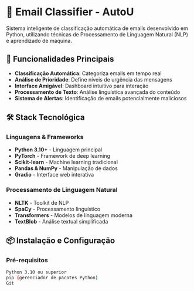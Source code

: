 # 📧 Email Classifier - AutoU

Sistema inteligente de classificação automática de emails desenvolvido em Python, utilizando técnicas de Processamento de Linguagem Natural (NLP) e aprendizado de máquina.

## 🚀 Funcionalidades Principais

- **Classificação Automática**: Categoriza emails em tempo real
- **Análise de Prioridade**: Define níveis de urgência das mensagens
- **Interface Amigável**: Dashboard intuitivo para interação
- **Processamento de Texto**: Análise linguística avançada do conteúdo
- **Sistema de Alertas**: Identificação de emails potencialmente maliciosos

## 🛠️ Stack Tecnológica

### Linguagens & Frameworks
- **Python 3.10+** - Linguagem principal
- **PyTorch** - Framework de deep learning
- **Scikit-learn** - Machine learning tradicional
- **Pandas & NumPy** - Manipulação de dados
- **Gradio** - Interface web interativa

### Processamento de Linguagem Natural
- **NLTK** - Toolkit de NLP
- **SpaCy** - Processamento linguístico
- **Transformers** - Modelos de linguagem moderna
- **TextBlob** - Análise textual simplificada

## 📦 Instalação e Configuração

### Pré-requisitos
```bash
Python 3.10 ou superior
pip (gerenciador de pacotes Python)
Git
